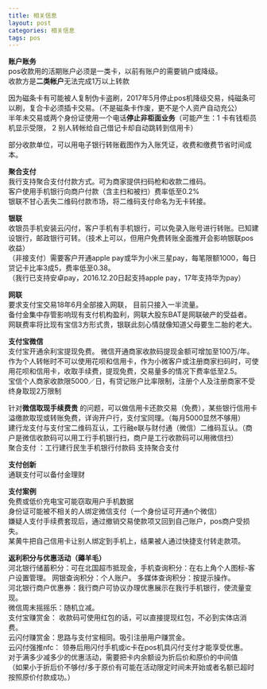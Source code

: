 ```yaml
---
title: 相关信息
layout: post
categories: 相关信息
tags: pos
---
```

**账户账务**  
pos收款用的活期账户必须是一类卡，以前有账户的需要销户或降级。   
收款方是**二类帐户**无法完成1万以上转款  
  
因为磁条卡有可能被人复制伪卡盗刷，2017年5月停止pos机降级交易，纯磁条可以刷，复合卡必须插卡交易。（不是磁条卡作废，更不是个人资产自动充公）  
半年未交易或两个身份证使用一个电话**停止非柜面业务**（可能产生：1 卡有钱柜员机显示受限， 2 别人转帐给自己借记卡却自动跳转到信用卡）  
    
部分收款单位，可以用电子银行转账截图作为入账凭证，收费和缴费节省时间成本。   
 
  **聚合支付**   
我行支持聚合支付付款方式。可为商家提供扫码枪和收款二维码。  
客户使用手机银行向商户付款（含主扫和被扫）费率低至0.2%   
银联不甘心丢失二维码付款市场，将二维码支付命名为无卡转接。   
  
 **银联**   
 收银员手机安装云闪付，客户手机有手机银行，可以免录入账号进行转账。已知建设银行，邮政银行可转。（技术上可以，但用户免费转账全面推开会影响银联pos收益）  
 （非接支付）需要客户开通apple pay或华为小米三星pay，每笔限额1000，每日贷记卡比率3成5，费率低至0.38。   
 （我行已支持安卓pay，2016.12.20日起支持apple pay，17年支持华为pay）   
 
**网联**   
 要求支付宝交易18年6月全部接入网联， 目前只接入一半流量。  
备付金集中存管影响现有支付机构盈利，网联大股东BAT是网联破产的受益者。   
网联费率将比现有宝信3方形式贵，银联此刻心情就像知道父母要生二胎的老大。  
 
**支付宝微信**  
支付宝开通余利宝提现免费。 微信开通商家收款码提现金额可增加至100万/年。  
作为个人转帐时不可以使用花呗和信用卡，作为小微客户或注册商家扫码时，可使用花呗和信用卡，收取手续费，提现免费，交易量多的情况下费率低至2.5。  
宝信个人商家收款限5000／日，有贷记账户比率限制，注册个人及注册商家不受终身取现2万限制   
  
针对**微信取现手续费贵** 的问题，可以做信用卡还款交易（免费），某些银行信用卡溢缴款取现或转账免费，详询开户行，支付宝同理。（每月5000显然不够用）  
建行龙支付与支付宝二维码互认，工行融e联与财付通（微信）二维码互认。（商户是微信收款码可以用工行手机银行扫，商户是工行收款码可以用微信扫）    
聚合支付  ：工行建行民生手机银行付款码 支持聚合支付


**支付创新**  
通联支付可以备付金理财    

**支付案例**  
免费或低价充电宝可能窃取用户手机数据  
身份证可能被不相关的人绑定微信支付（一个身份证可开通n个微信）  
嫌疑人支付手续费套现后，通过撤销交易使款项又回到自己账户，pos商户受损失。  
某黄牛把自己信用卡让别人绑定到手机上，结果被人通过快捷支付转走款项。  

**返利积分与优惠活动（薅羊毛）**  
河北银行储蓄积分：可在北国超市抵现金，手机查询积分：在右上角个人图标-客户设置管理。 网银查询积分：个人账户。 多媒体查询积分：按提示操作。    
河北银行商户优惠券：我行商户可协议办理优惠展示在我行手机银行，使流量变现。  
微信周末摇摇乐：随机立减。  
支付宝赚赏金： 收款码可使用红包的话，可以直接提现红包，不必到实体店消费。  
云闪付赚赏金：思路与支付宝相同。吸引注册用户赚赏金。    
云闪付强推nfc： 领券后用闪付手机或ic卡在pos机具闪付支付才能享受优惠。  
对于满多少减多少的优惠活动，需要把卡内余额设为折后价和原价的中间值  
（如果小于折后价不够付/多于原价有可能在活动限定时间未开始或者名额已超时按照原价付款成功。）